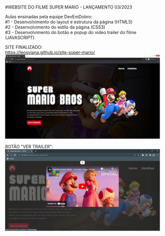 #WEBSITE DO FILME SUPER MARIO - LANÇAMENTO 03/2023

Aulas ensinadas pela equipe DevEmDobro:<br>
#1 - Desenvolvimento do layout e estrutura da página (HTML5)<br>
#2 - Desenvolvimento do estilo da página (CSS3)<br>
#3 - Desenvolvimento do botão e popup do video trailer do filme (JAVASCRIPT)<br>

SITE FINALIZADO:<br>
https://leosviana.github.io/site-super-mario/
![image](https://github.com/leosviana/site-super-mario/blob/main/imagens/imagem-website-super-mario.png)

BOTÃO "VER TRAILER":
![image](https://github.com/leosviana/site-super-mario/blob/main/imagens/imagem-website-super-mario2.png)
